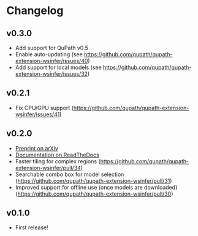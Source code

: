 # Changelog

## v0.3.0

* Add support for QuPath v0.5
* Enable auto-updating (see https://github.com/qupath/qupath-extension-wsinfer/issues/40)
* Add support for local models (see https://github.com/qupath/qupath-extension-wsinfer/issues/32)

## v0.2.1

* Fix CPU/GPU support (https://github.com/qupath/qupath-extension-wsinfer/issues/41)

## v0.2.0

* [Preprint on arXiv](https://arxiv.org/abs/2309.04631)
* [Documentation on ReadTheDocs](https://qupath.readthedocs.io/en/0.4/docs/deep/wsinfer.html)
* Faster tiling for complex regions (https://github.com/qupath/qupath-extension-wsinfer/pull/34)
* Searchable combo box for model selection (https://github.com/qupath/qupath-extension-wsinfer/pull/31)
* Improved support for offline use (once models are downloaded) (https://github.com/qupath/qupath-extension-wsinfer/pull/30)

## v0.1.0

* First release!
